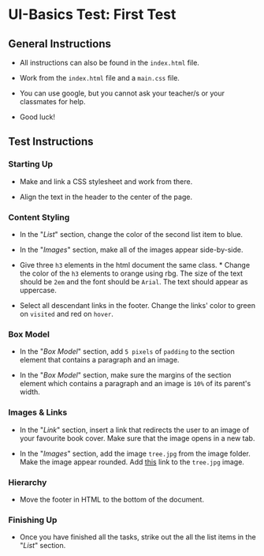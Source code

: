 # UI-Basics Test: First Test
## General Instructions
* All instructions can also be found in the `index.html` file. 

* Work from the `index.html` file and a `main.css` file.

* You can use google, but you cannot ask your teacher/s or your classmates for help. 

* Good luck! 

## Test Instructions
### Starting Up
* Make and link a CSS stylesheet and work from there.

* Align the text in the header to the center of the page.

### Content Styling 
* In the "_List_" section, change the color of the second list item to blue.

* In the "_Images_" section, make all of the images appear side-by-side.

* Give three `h3` elements in the html document the same class. * Change the color of the `h3` elements to orange using rbg. The size of the text should be `2em` and the font should be `Arial`. The text should appear as uppercase.

* Select all descendant links in the footer. Change the links' color to green on `visited` and red on `hover`.

### Box Model 
* In the "_Box Model_" section, add `5 pixels` of `padding` to the section element that contains a paragraph and an image.

* In the "_Box Model_" section, make sure the margins of the section element which contains a paragraph and an image is `10%` of its parent's width.

### Images & Links 
* In the "_Link_" section, insert a link that redirects the user to an image of your favourite book cover. Make sure that the image opens in a new tab.

* In the "_Images_" section, add the image `tree.jpg` from the image folder. Make the image appear rounded. Add [this](https://caseytrees.org/tree-species/) link to the `tree.jpg` image.

### Hierarchy
* Move the footer in HTML to the bottom of the document.

### Finishing Up 
* Once you have finished all the tasks, strike out the all the list items in the "_List_" section. 